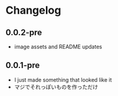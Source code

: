 # Changelog

## 0.0.2-pre
- image assets and README updates

## 0.0.1-pre
- I just made something that looked like it
- マジでそれっぽいものを作っただけ
